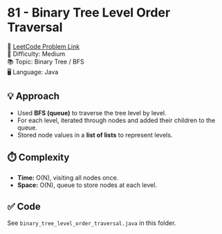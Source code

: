 # 81 - Binary Tree Level Order Traversal

🔗 [LeetCode Problem Link](https://leetcode.com/problems/binary-tree-level-order-traversal/)  
📌 Difficulty: Medium  
📚 Topic: Binary Tree / BFS  
🖥️ Language: Java  

## 💡 Approach
- Used **BFS (queue)** to traverse the tree level by level.  
- For each level, iterated through nodes and added their children to the queue.  
- Stored node values in a **list of lists** to represent levels.  

## ⏱️ Complexity
- **Time:** O(N), visiting all nodes once.  
- **Space:** O(N), queue to store nodes at each level.  

## ✅ Code
See `binary_tree_level_order_traversal.java` in this folder.
